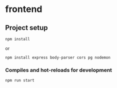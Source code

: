 # frontend

## Project setup
```
npm install
```

or

```
npm install express body-parser cors pg nodemon
```

### Compiles and hot-reloads for development
```
npm run start
```
